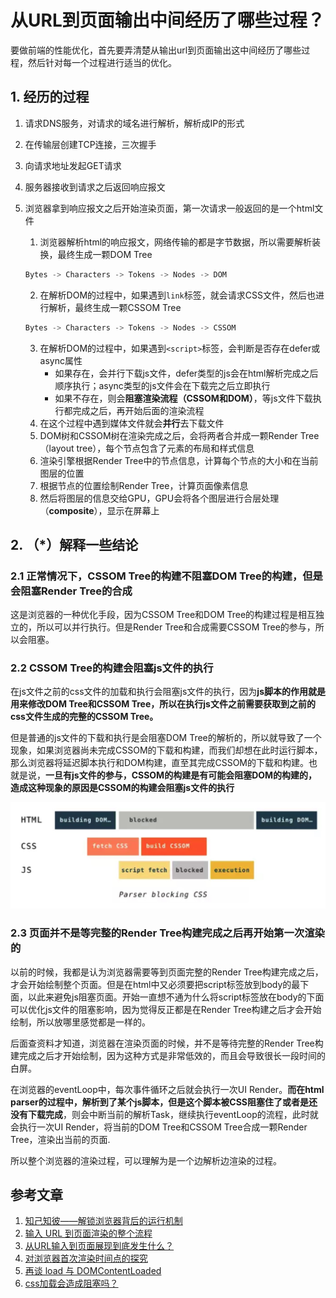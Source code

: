 # 从URL到页面输出中间经历了哪些过程？

要做前端的性能优化，首先要弄清楚从输出url到页面输出这中间经历了哪些过程，然后针对每一个过程进行适当的优化。

## 1. 经历的过程

1. 请求DNS服务，对请求的域名进行解析，解析成IP的形式

2. 在传输层创建TCP连接，三次握手

3. 向请求地址发起GET请求

4. 服务器接收到请求之后返回响应报文

5. 浏览器拿到响应报文之后开始渲染页面，第一次请求一般返回的是一个html文件

   1. 浏览器解析html的响应报文，网络传输的都是字节数据，所以需要解析装换，最终生成一颗DOM Tree

   ```js
   Bytes -> Characters -> Tokens -> Nodes -> DOM
   ```

   2. 在解析DOM的过程中，如果遇到`link`标签，就会请求CSS文件，然后也进行解析，最终生成一颗CSSOM Tree

   ```js
   Bytes -> Characters -> Tokens -> Nodes -> CSSOM
   ```

   3. 在解析DOM的过程中，如果遇到`<script>`标签，会判断是否存在defer或async属性
      - 如果存在，会并行下载js文件，defer类型的js会在html解析完成之后顺序执行；async类型的js文件会在下载完之后立即执行
      - 如果不存在，则会**阻塞渲染流程（CSSOM和DOM）**，等js文件下载执行都完成之后，再开始后面的渲染流程
   4. 在这个过程中遇到媒体文件就会**并行**去下载文件
   5. DOM树和CSSOM树在渲染完成之后，会将两者合并成一颗Render Tree（layout tree），每个节点包含了元素的布局和样式信息
   6. 渲染引擎根据Render Tree中的节点信息，计算每个节点的大小和在当前图层的位置
   7. 根据节点的位置绘制Render Tree，计算页面像素信息
   8. 然后将图层的信息交给GPU，GPU会将各个图层进行合层处理（**composite**），显示在屏幕上



## 2. （*）解释一些结论

### 2.1 正常情况下，CSSOM Tree的构建不阻塞DOM Tree的构建，但是会阻塞Render Tree的合成

这是浏览器的一种优化手段，因为CSSOM Tree和DOM Tree的构建过程是相互独立的，所以可以并行执行。但是Render Tree和合成需要CSSOM Tree的参与，所以会阻塞。

### 2.2 CSSOM Tree的构建会阻塞js文件的执行

在js文件之前的css文件的加载和执行会阻塞js文件的执行，因为**js脚本的作用就是用来修改DOM Tree和CSSOM Tree，所以在执行js文件之前需要获取到之前的css文件生成的完整的CSSOM Tree。**

但是普通的js文件的下载和执行是会阻塞DOM Tree的解析的，所以就导致了一个现象，如果浏览器尚未完成CSSOM的下载和构建，而我们却想在此时运行脚本，那么浏览器将延迟脚本执行和DOM构建，直至其完成CSSOM的下载和构建。也就是说，**一旦有js文件的参与，CSSOM的构建是有可能会阻塞DOM的构建的，造成这种现象的原因是CSSOM的构建会阻塞js文件的执行**

<img src="./images/process01.jpg" alt="process01" style="zoom:50%;" />

### 2.3 页面并不是等完整的Render Tree构建完成之后再开始第一次渲染的

以前的时候，我都是认为浏览器需要等到页面完整的Render Tree构建完成之后，才会开始绘制整个页面。但是在html中又必须要把script标签放到body的最下面，以此来避免js阻塞页面。开始一直想不通为什么将script标签放在body的下面可以优化js文件的阻塞影响，因为觉得反正都是在Render Tree构建之后才会开始绘制，所以放哪里感觉都是一样的。

后面查资料才知道，浏览器在渲染页面的时候，并不是等待完整的Render Tree构建完成之后才开始绘制，因为这种方式是非常低效的，而且会导致很长一段时间的白屏。

在浏览器的eventLoop中，每次事件循环之后就会执行一次UI Render。**而在html parser的过程中，解析到了某个js脚本，但是这个脚本被CSS阻塞住了或者是还没有下载完成**，则会中断当前的解析Task，继续执行eventLoop的流程，此时就会执行一次UI Render，将当前的DOM Tree和CSSOM Tree合成一颗Render Tree，渲染出当前的页面.

所以整个浏览器的渲染过程，可以理解为是一个边解析边渲染的过程。



## 参考文章

1. [知己知彼——解锁浏览器背后的运行机制](https://juejin.im/book/5b936540f265da0a9624b04b/section/5bac3a4df265da0aa81c043c)
2. [输入 URL 到页面渲染的整个流程](https://juejin.im/book/5bdc715fe51d454e755f75ef/section/5bdc73e05188251719353031)
3. [从URL输入到页面展现到底发生什么？](https://juejin.im/post/5c7646f26fb9a049fd108380#heading-12)
4. [对浏览器首次渲染时间点的探究](https://juejin.im/post/5cbfc852f265da035378df3d)
5. [再谈 load 与 DOMContentLoaded](https://juejin.im/post/5b2a508ae51d4558de5bd5d1)
6. [css加载会造成阻塞吗？](https://juejin.im/post/5b88ddca6fb9a019c7717096)

